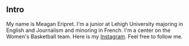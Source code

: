 ## Intro
My name is Meagan Eripret. I'm a junior at Lehigh University majoring in English and Journalism and minoring in French. I'm a center on the Women's Basketball team.
Here is my [Instagram](http://instagram.com/meageripret). Feel free to follow me.
